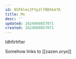 ```yaml
---
id: BSPAlmz2FYp2lfBBXkA7A
title: Ms
desc: ''
updated: 1624960857071
created: 1624960857071
---
```

ldhfirhfier

Somehow links to [[zazen.oryo]] 
